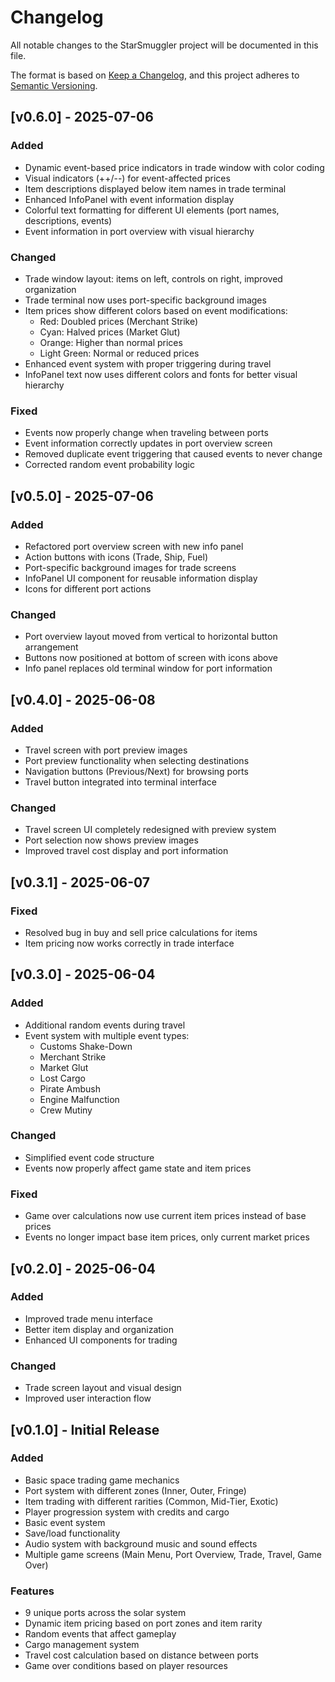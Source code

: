 # Changelog

All notable changes to the StarSmuggler project will be documented in this file.

The format is based on [Keep a Changelog](https://keepachangelog.com/en/1.0.0/),
and this project adheres to [Semantic Versioning](https://semver.org/spec/v2.0.0.html).

## [v0.6.0] - 2025-07-06

### Added
- Dynamic event-based price indicators in trade window with color coding
- Visual indicators (++/--) for event-affected prices 
- Item descriptions displayed below item names in trade terminal
- Enhanced InfoPanel with event information display
- Colorful text formatting for different UI elements (port names, descriptions, events)
- Event information in port overview with visual hierarchy

### Changed
- Trade window layout: items on left, controls on right, improved organization
- Trade terminal now uses port-specific background images
- Item prices show different colors based on event modifications:
  - Red: Doubled prices (Merchant Strike)
  - Cyan: Halved prices (Market Glut)  
  - Orange: Higher than normal prices
  - Light Green: Normal or reduced prices
- Enhanced event system with proper triggering during travel
- InfoPanel text now uses different colors and fonts for better visual hierarchy

### Fixed
- Events now properly change when traveling between ports
- Event information correctly updates in port overview screen
- Removed duplicate event triggering that caused events to never change
- Corrected random event probability logic

## [v0.5.0] - 2025-07-06

### Added
- Refactored port overview screen with new info panel
- Action buttons with icons (Trade, Ship, Fuel)
- Port-specific background images for trade screens
- InfoPanel UI component for reusable information display
- Icons for different port actions

### Changed
- Port overview layout moved from vertical to horizontal button arrangement
- Buttons now positioned at bottom of screen with icons above
- Info panel replaces old terminal window for port information

## [v0.4.0] - 2025-06-08

### Added
- Travel screen with port preview images
- Port preview functionality when selecting destinations
- Navigation buttons (Previous/Next) for browsing ports
- Travel button integrated into terminal interface

### Changed
- Travel screen UI completely redesigned with preview system
- Port selection now shows preview images
- Improved travel cost display and port information

## [v0.3.1] - 2025-06-07

### Fixed
- Resolved bug in buy and sell price calculations for items
- Item pricing now works correctly in trade interface

## [v0.3.0] - 2025-06-04

### Added
- Additional random events during travel
- Event system with multiple event types:
  - Customs Shake-Down
  - Merchant Strike
  - Market Glut
  - Lost Cargo
  - Pirate Ambush
  - Engine Malfunction
  - Crew Mutiny

### Changed
- Simplified event code structure
- Events now properly affect game state and item prices

### Fixed
- Game over calculations now use current item prices instead of base prices
- Events no longer impact base item prices, only current market prices

## [v0.2.0] - 2025-06-04

### Added
- Improved trade menu interface
- Better item display and organization
- Enhanced UI components for trading

### Changed
- Trade screen layout and visual design
- Improved user interaction flow

## [v0.1.0] - Initial Release

### Added
- Basic space trading game mechanics
- Port system with different zones (Inner, Outer, Fringe)
- Item trading with different rarities (Common, Mid-Tier, Exotic)
- Player progression system with credits and cargo
- Basic event system
- Save/load functionality
- Audio system with background music and sound effects
- Multiple game screens (Main Menu, Port Overview, Trade, Travel, Game Over)

### Features
- 9 unique ports across the solar system
- Dynamic item pricing based on port zones and item rarity
- Random events that affect gameplay
- Cargo management system
- Travel cost calculation based on distance between ports
- Game over conditions based on player resources
